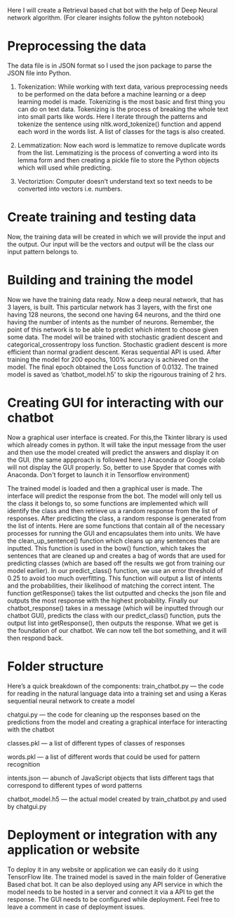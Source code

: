 Here I will create a Retrieval based chat bot with the help of Deep Neural network algorithm.
(For clearer insights follow the pyhton notebook)

# Preprocessing the data
The data file is in JSON format so I used the json package to parse the JSON file into Python.

1. Tokenization:
While working with text data, various preprocessing needs to be performed on the data before a machine learning or a deep learning model is made. 
Tokenizing is the most basic and first thing you can do on text data. Tokenizing is the process of breaking the whole text into small parts like words.
Here I iterate through the patterns and tokenize the sentence using nltk.word_tokenize() function and append each word in the words list. 
A list of classes for the tags is also created.

2. Lemmatization:
Now each word is lemmatize to remove duplicate words from the list. 
Lemmatizing is the process of converting a word into its lemma form and then creating a pickle file to store the Python objects which will used while predicting.

3. Vectoriztion:
Computer doesn’t understand text so text needs to be converted into vectors i.e. numbers.

# Create training and testing data
Now, the training data will be created in which we will provide the input and the output. 
Our input will be the vectors and output will be the class our input pattern belongs to.

# Building and training the model

Now we have the training data ready. Now a deep neural network, that has 3 layers, is built. 
This particular network has 3 layers, with the first one having 128 neurons, the second one having 64 neurons, and the third one having the number of intents as the number of neurons. Remember, the point of this network is to be able to predict which intent to choose given some data.
The model will be trained with stochastic gradient descent and categorical_crossentropy loss function. Stochastic gradient descent is more efficient than normal gradient descent.
Keras sequential API is used. After training the model for 200 epochs, 100% accuracy is  achieved on the model. The final epoch obtained the Loss function of 0.0132.
The trained model is saved as ‘chatbot_model.h5’ to skip the rigourous training of 2 hrs.

# Creating GUI for interacting with our chatbot
Now a graphical user interface is created. For this,the Tkinter library is used which already comes in python. It will take the input message from the user and then use the model created will predict the answers and display it on the GUI. (the same appproach is followed here.)
Anaconda or Google colab will not display the GUI properly. So, better to use Spyder that comes with Anaconda. Don't forget to launch it in Tensorflow environment)

The trained model is loaded and then a graphical user is made. The interface will predict the response from the bot. 
The model will only tell us the class it belongs to, so some functions are implemented which will identify the class and then retrieve us a random response from the list of responses.
After predicting the class, a random response is generated from the list of intents.
Here are some functions that contain all of the necessary processes for running the GUI and encapsulates them into units. We have the clean_up_sentence() function which cleans up any sentences that are inputted. This function is used in the bow() function, which takes the sentences that are cleaned up and creates a bag of words that are used for predicting classes (which are based off the results we got from training our model earlier).
In our predict_class() function, we use an error threshold of 0.25 to avoid too much overfitting. This function will output a list of intents and the probabilities, their likelihood of matching the correct intent. The function getResponse() takes the list outputted and checks the json file and outputs the most response with the highest probability.
Finally our chatbot_response() takes in a message (which will be inputted through our chatbot GUI), predicts the class with our predict_class() function, puts the output list into getResponse(), then outputs the response. What we get is the foundation of our chatbot. We can now tell the bot something, and it will then respond back.

# Folder structure
Here’s a quick breakdown of the components:
train_chatbot.py — the code for reading in the natural language data into a training set and using a Keras sequential neural network to create a model

chatgui.py — the code for cleaning up the responses based on the predictions from the model and creating a graphical interface for interacting with the chatbot

classes.pkl — a list of different types of classes of responses

words.pkl — a list of different words that could be used for pattern recognition

intents.json — abunch of JavaScript objects that lists different tags that correspond to different types of word patterns

chatbot_model.h5 — the actual model created by train_chatbot.py and used by chatgui.py

# Deployment or integration with any application or website
To deploy it in any website or application we can easily do it using TensorFlow lite. The trained model is saved in the main folder of Generative Based chat bot. It can be also deployed using any API service in which the model needs to be hosted in a server and connect it via a API to get the response. The GUI needs to be configured while deployment. Feel free to leave a comment in case of deployment issues.
